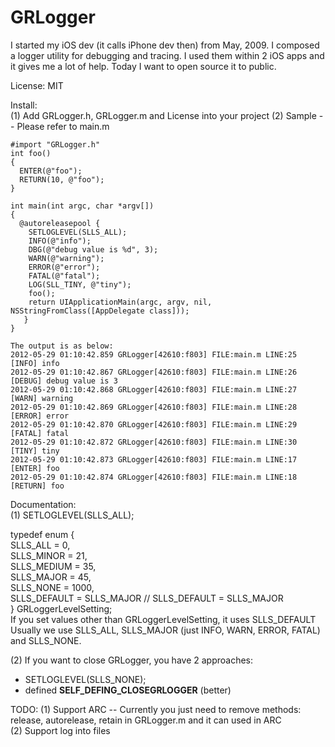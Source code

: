 GRLogger
========

I started my iOS dev (it calls iPhone dev then) from May, 2009.  I composed a logger utility for debugging
and tracing.  I used them within 2 iOS apps and it gives me a lot of help.  Today I want to open source it
to public.  

License: MIT

Install:<br>
  (1) Add GRLogger.h, GRLogger.m and License into your project
  (2) Sample -- Please refer to main.m  
    
    #import "GRLogger.h"
    int foo()
    {
      ENTER(@"foo");
      RETURN(10, @"foo");
    }

    int main(int argc, char *argv[])
    {
      @autoreleasepool {
        SETLOGLEVEL(SLLS_ALL);
        INFO(@"info");
        DBG(@"debug value is %d", 3);
        WARN(@"warning");
        ERROR(@"error");
        FATAL(@"fatal");
        LOG(SLL_TINY, @"tiny");
        foo();
        return UIApplicationMain(argc, argv, nil, NSStringFromClass([AppDelegate class]));
       }
    }
    
    The output is as below:
    2012-05-29 01:10:42.859 GRLogger[42610:f803] FILE:main.m LINE:25 [INFO] info
    2012-05-29 01:10:42.867 GRLogger[42610:f803] FILE:main.m LINE:26 [DEBUG] debug value is 3
    2012-05-29 01:10:42.868 GRLogger[42610:f803] FILE:main.m LINE:27 [WARN] warning
    2012-05-29 01:10:42.869 GRLogger[42610:f803] FILE:main.m LINE:28 [ERROR] error
    2012-05-29 01:10:42.870 GRLogger[42610:f803] FILE:main.m LINE:29 [FATAL] fatal
    2012-05-29 01:10:42.872 GRLogger[42610:f803] FILE:main.m LINE:30 [TINY] tiny
    2012-05-29 01:10:42.873 GRLogger[42610:f803] FILE:main.m LINE:17 [ENTER] foo
    2012-05-29 01:10:42.874 GRLogger[42610:f803] FILE:main.m LINE:18 [RETURN] foo
    
Documentation:<br>
  (1) SETLOGLEVEL(SLLS_ALL); 
  
  typedef enum {  <br>
    SLLS_ALL = 0, <br>
    SLLS_MINOR = 21, <br>
    SLLS_MEDIUM = 35, <br>
    SLLS_MAJOR = 45, <br>
    SLLS_NONE = 1000, <br>
    SLLS_DEFAULT = SLLS_MAJOR // SLLS_DEFAULT = SLLS_MAJOR<br>
  } GRLoggerLevelSetting; <br>
  If you set values other than GRLoggerLevelSetting, it uses SLLS_DEFAULT
  Usually we use SLLS_ALL, SLLS_MAJOR (just INFO, WARN, ERROR, FATAL) and SLLS_NONE.

  (2) If you want to close GRLogger, you have 2 approaches:
    <ul>
     <li>SETLOGLEVEL(SLLS_NONE);</li><li>defined __SELF_DEFING_CLOSEGRLOGGER__ (better) </li>
    </ul>

TODO:
  (1) Support ARC -- Currently you just need to remove methods: release, autorelease, retain in GRLogger.m
  and it can used in ARC<br>
  (2) Support log into files